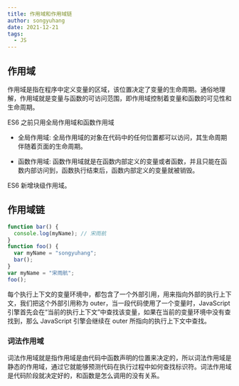 ```yaml
---
title: 作用域和作用域链
author: songyuhang
date: 2021-12-21
tags:
  - JS
---
```


## 作用域

作用域是指在程序中定义变量的区域，该位置决定了变量的生命周期。通俗地理解，作用域就是变量与函数的可访问范围，即作用域控制着变量和函数的可见性和生命周期。

ES6 之前只用全局作用域和函数作用域

- 全局作用域: 全局作用域的对象在代码中的任何位置都可以访问，其生命周期伴随着页面的生命周期。

- 函数作用域: 函数作用域就是在函数内部定义的变量或者函数，并且只能在函数内部访问到，函数执行结束后，函数内部定义的变量就被销毁。

ES6 新增块级作用域。

## 作用域链

```js
function bar() {
  console.log(myName); // 宋雨航
}
function foo() {
  var myName = "songyuhang";
  bar();
}
var myName = "宋雨航";
foo();
```

每个执行上下文的变量环境中，都包含了一个外部引用，用来指向外部的执行上下文，我们把这个外部引用称为 outer，当一段代码使用了一个变量时，JavaScript 引擎首先会在“当前的执行上下文”中查找该变量，如果在当前的变量环境中没有查找到，那么 JavaScript 引擎会继续在 outer 所指向的执行上下文中查找。

### 词法作用域

词法作用域就是指作用域是由代码中函数声明的位置来决定的，所以词法作用域是静态的作用域，通过它就能够预测代码在执行过程中如何查找标识符。词法作用域是代码阶段就决定好的，和函数是怎么调用的没有关系。
